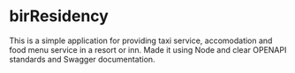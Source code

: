 # birResidency
This is a simple application for providing taxi service, accomodation and food menu service in a resort or inn. Made it using Node and clear OPENAPI standards and Swagger documentation.

